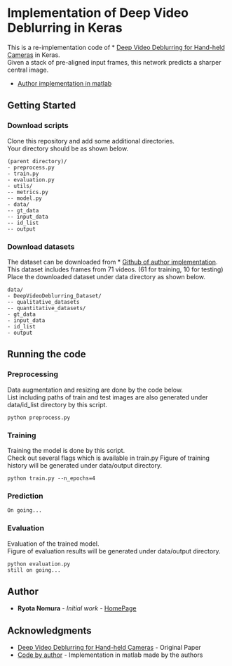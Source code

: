 # Implementation of Deep Video Deblurring in Keras

This is a re-implementation code of * [Deep Video Deblurring for Hand-held Cameras](https://openaccess.thecvf.com/content_cvpr_2017/papers/Su_Deep_Video_Deblurring_CVPR_2017_paper.pdf) in Keras.  
Given a stack of pre-aligned input frames, this network predicts a sharper central image.  
* [Author implementation in matlab](https://github.com/shuochsu/DeepVideoDeblurring)

## Getting Started

### Download scripts

Clone this repository and add some additional directories.  
Your directory should be as shown below. 

```
(parent directory)/
- preprocess.py
- train.py
- evaluation.py
- utils/
-- metrics.py
-- model.py
- data/
-- gt_data
-- input_data
-- id_list
-- output
```

### Download datasets

The dataset can be downloaded from * [Github of author implementation](https://github.com/shuochsu/DeepVideoDeblurring).  
This dataset includes frames from 71 videos. (61 for training, 10 for testing)  
Place the downloaded dataset under data directory as shown below.  

```
data/
- DeepVideoDeblurring_Dataset/
-- qualitative_datasets
-- quantitative_datasets/
- gt_data
- input_data
- id_list
- output
```

## Running the code

### Preprocessing

Data augmentation and resizing are done by the code below.  
List including paths of train and test images are also generated under data/id_list directory by this script.  

```
python preprocess.py
```

### Training

Training the model is done by this script.  
Check out several flags which is available in train.py
Figure of training history will be generated under data/output directory.  

```
python train.py --n_epochs=4 
```

### Prediction

```
On going...
```

### Evaluation

Evaluation of the trained model.  
Figure of evaluation results will be generated under data/output directory.  

```
python evaluation.py
still on going...
```

## Author

* **Ryota Nomura** - *Initial work* - [HomePage](http://ryota-n.info/)


## Acknowledgments

* [Deep Video Deblurring for Hand-held Cameras](https://openaccess.thecvf.com/content_cvpr_2017/papers/Su_Deep_Video_Deblurring_CVPR_2017_paper.pdf) - Original Paper
* [Code by author](https://github.com/shuochsu/DeepVideoDeblurring) - Implementation in matlab made by the authors

